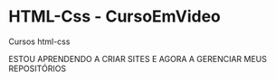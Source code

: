 # HTML-Css - CursoEmVideo 
 Cursos html-css

ESTOU APRENDENDO A CRIAR SITES E AGORA A GERENCIAR MEUS REPOSITÓRIOS
